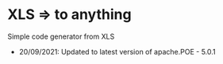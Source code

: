 # XLS => to anything

Simple code generator from XLS 


* 20/09/2021:
Updated to latest version of apache.POE - 5.0.1


